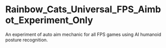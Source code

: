 # Rainbow_Cats_Universal_FPS_Aimbot_Experiment_Only
An experiment of auto aim mechanic for all FPS games using AI humanoid posture recognition.
